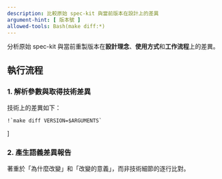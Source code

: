 ```yaml
---
description: 比較原始 spec-kit 與當前版本在設計上的差異
argument-hint: [ 版本號 ]
allowed-tools: Bash(make diff:*)
---
```


分析原始 spec-kit 與當前重製版本在**設計理念**、**使用方式**和**工作流程**上的差異。

## 執行流程

### 1. 解析參數與取得技術差異

技術上的差異如下：

```
!`make diff VERSION=$ARGUMENTS`
```
]
### 2. 產生語義差異報告

著重於「為什麼改變」和「改變的意義」，而非技術細節的逐行比對。
